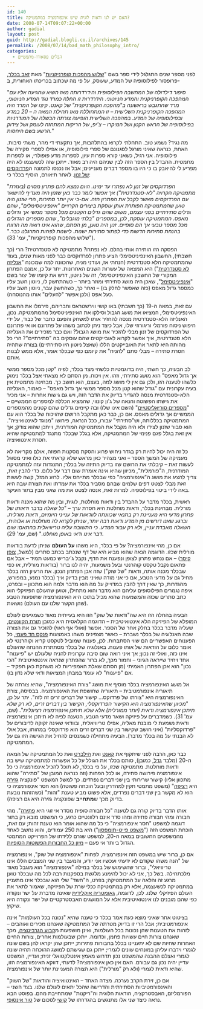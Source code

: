```yaml
---
id: 140
title: האם יש לנו ודאות לוגית שיש אינפורמציה במתמטיקה?
date: 2008-07-14T09:07:22+00:00
author: gadial
layout: post
guid: http://gadial.blogli.co.il/archives/145
permalink: /2008/07/14/bad_math_philosophy_intro/
categories:
  - הבלים פסאודו-מתמטיים
---
```

לפני מספר שנים התגלגל לידי ספר בשם "[שלוש מהפכות קופרניקניות](http://he.wikipedia.org/wiki/%D7%A9%D7%9C%D7%95%D7%A9_%D7%9E%D7%94%D7%A4%D7%9B%D7%95%D7%AA_%D7%A7%D7%95%D7%A4%D7%A8%D7%A0%D7%99%D7%A7%D7%A0%D7%99%D7%95%D7%AA)" מאת [זאב בכלר](http://www.tau.ac.il/~bechler/), פרופסור לפילוסופיה של המדע, שעוסק, על פי מה שכתוב בכריכתו האחורית, ב-

"_סיפור דילדולה של המחשבה הפילוסופית והידרדרותה מאז השיא שהגיעה אליו עם המהפכה הקופרניקנית והמדע הניוטוני. הידרדרות זו החלה כמרד נגד המדע הניוטוני, מרד שהתגבש בראשונה ב"מהפכה הקופרניקנית" של קאנט. קיצו של המרד היה המהפכה הקופרניקנית השלישית &#8211; זו המתחוללת מאז תחילת המאה ה &#8211; 20 במדע ובפילוסופיה של המדע. במהפכה השלישית הופיעה צורתה הבשלה של המודרניות בפילוסופיה של הראש הקטן ושל המיקרו &#8211; צ'יפ, של הריקות המתחזה לעומק ושל צידוק הרשע בשם היחסות._"

מה נגיד? נשמע טוב. התחלתי לקרוא בהתלהבות, אך נתקעתי די מהר, משתי סיבות. האחת, כנראה שאיני מורגל לסגנונם של ספרי פילוסופיה, או אפילו לספרי סקירה של פילוסופיה. אני רגיל, כשאני קורא ספרות עיון, לספרות מדע פופולרי, או לספרות מתמטית. ההבדל בין הספר הזה לבין שניהם היה רב מאוד. ייתכן שזה לכשעצמו לא היה מפריע לי להיאבק בו כי היו בו מספר דברים מעניינים; אבל אז נכנסו לתמונה ה[פרדוקסים של זנון](http://he.wikipedia.org/wiki/%D7%94%D7%A4%D7%A8%D7%93%D7%95%D7%A7%D7%A1%D7%99%D7%9D_%D7%A9%D7%9C_%D7%96%D7%A0%D7%95%D7%9F). לאחר תיאורם, הוסיף בכלר כי:

"_הפרדוקסים של זנון לא נפתרו עד ימינו. היום נמצא להם פתרון מסוים (בעזרת מתמטיקה הקרויה "לא-סטנדרטית") אך אפשר לומר כבר כאן שזנון היה מעדיף להישאר עם הפרדוקסים מאשר לקבל את הפתרון הזה. אם-כי אין יותר סתירות, הרי שזנון היה טוען שהמתמטיקה הפותרת אותן עוסקת ביצורים הקרויים "אינפיניטסימלים", שהם גדלים סתירתיים בפני עצמם, משום שהם גדלים הקטנים מכל מספר ממשי אך גדולים מאפס. המתמטיקה עוסקת, לכן, במספרים "בלתי מוגבלים", שהם מספרים הגדולים מכל מספר טבעי אך הם סופיים. זנון היה טוען, מן הסתם, שהוא אינו רואה מה הרווח בהנחת סתירות חדשות כדי לפתור סתירות ישנות. לישנות לפחות התרגלנו כבר_." ("שלוש מהפכות קופרניקניות", עמ' 33).

הפסקה הזו הותירה אותי בהלם. לא נפתרו? מתמטיקה לא סטנדרטית? הרי (כך חשבתי), החשבון האינפיניטסימלי הציע פתרון לפרדוקסים כבר לפני מאות שנים, בעוד שהמתמטיקה הלא סטנדרטית (הנחתי אז, ועודני מניח, שהכוונה למה שמכונה "[אנליזה לא סטנדרטית](http://en.wikipedia.org/wiki/Non-standard_analysis)") היא המצאה של עשרות השנים האחרונות. יתר על כן, אמנם הפתרון המקורי של החשבון האינפיניטסימלי, זה של ניוטון, דרש את קיומו של יצור בשם "[אינפיניטסימל](http://he.wikipedia.org/wiki/%D7%90%D7%99%D7%A0%D7%A4%D7%99%D7%A0%D7%99%D7%98%D7%A1%D7%99%D7%9E%D7%9C)", שאכן היה מושג סתירתי ומוזר ביותר &#8211; כשהתחשק לו, ניוטון חשב עליו כמספר גדול מאפס (כזה שאפשר לחלק בו) &#8211; ואחר כך, כשהחשק עבר, ניוטון חשב עליו כעל אפס (ולכן אפשר "להעלים" אותו מהנוסחה).

עם זאת, במאה ה-19 (כך חשבתי) באו קושי ווירשטראס וחבריהם, פירמלו את החשבון האינפיניטסימלי, המציאו את מושג הגבול וסילקו את האינפיניטסימל מהמתמטיקה. נכון, האנליזה הלא-סטנדרטית מנסה להחזיר אותו למשחק והפעם כחבר של כבוד, על ידי חיפוש ניסוח פורמלי וריגורוזי שלו, אבל כיצד ניתן לכתוב משהו על פתרונם או אי פתרונם של הפרדוקסים של זנון מבלי להזכיר את מושג הגבול? ואם כבר מזכירים את האנליזה הלא סטנדרטית, איך אפשר לקרוא לאובייקטים שהם עוסקים בה "סתירתיים"? הרי כל מהותה היא לתאר את האובייקטים הללו (שאצל ניוטון היו סתירתיים) בצורה שתהיה חסרת סתירה &#8211; מבלי סתם "להניח" את קיומם כפי שבכלר אומר, אלא ממש לבנות אותם.

לב הבעיה, כך חשתי, היה בדוגמטיות כלשהי מצד בכלר, לפיה "קטן מכל מספר ממשי אך גדול מאפס" הוא מושג סתירתי, וזהו. אין ויכוח. מן הסתם לא מצאתי אצל בכלר נימוק כלשהו לטענה הזו, ולכן גם אין לי מושג למה, בעצם, הוא חושב כך. מבחינה מתמטית אין בעיה עקרונית עם "גודל שהוא קטן מכל מספר ממשי אך גדול מאפס" &#8211; כאמור, האנליזה הלא-סטנדרטית מנסה להגדיר בדיוק את הדבר הזה, ויש גם גישות אחרות &#8211; אני מכיר את גישתו הפשוטה והנאה של ג'ון קונווי, שהמציא הכללה למספרים הממשיים &#8211; "[מספרים סוריאליסטיים](http://he.wikipedia.org/wiki/%D7%9E%D7%A1%D7%A4%D7%A8_%D7%A1%D7%95%D7%A8%D7%99%D7%90%D7%9C%D7%99%D7%A1%D7%98%D7%99)" (השם אינו שלו) ובה קיימים גדלים שהם קטנים מהמספרים הממשיים אך גדולים מאפס. אם כן, כבר כאן מתקבל הרושם שהויכוח של בכלר הוא עם המתמטיקה בכללותה, וש"סתירתי" עבורו, ככל הנראה, פירושו "מנוגד לאינטואיציה". הוא סבור שזנון לצידו ולא היה מקבל את המתמטיקה המודרנית, וייתכן שהוא צודק; אך אין זאת בגלל פגם פנימי של המתמטיקה, אלא בגלל שבכלר מתנגד למתמטיקה שהיא חסרת אינטואיציה.

כל זה היה יכול להיות רק בגדר ניחוש פרוע והסקת מסקנות חפוזה, אולם מקריאה לא מעמיקה של המשך הספר &#8211; ואני מצהיר כאן מראש שלא קראתי את כולו ואיני מסוגל לעשות זאת &#8211; קיבלתי את הרושם שזו בדיוק התיזה של בכלר; התנגדות עזה למתמטיקה המודרנית, ה"פורמלית", מכיוון שהיא אינה אומרת שום דבר על כלום. כדי להבין זאת, צריך להציג את מושג ה"אינפורמציה" כפי שבכלר מתייחס אליו. לרוע המזל, קשה לעשות זאת מבלי לצטט דפים שלמים שבהם מסביר בכלר את עמדתו ואת הצורה שבה היא באה לידי ביטוי בפילוספיה. למרות זאת, אנסה לצטט את מה שאני מבין בתור העיקר.

ראשית, בכלר מדבר על ההבדל בין ודאות מוחלטת, לוגית, ובין מה שהוא מכנה ודאות מורלית. מבחינת בכלר, ודאות מוחלטת היא חסרת ערך &#8211; "_כל שאלה בדבר ודאותו של פתרון מדעי היא מעניינת רק בתנאי שכוונתה לוודאות של ענייני היומיום, ודאות מורלית. וברגע שאנו דורשים מן המדע ודאות רבה יותר, שניתן לקרוא לה מוחלטת או אלוהית, השאלה מאבדת עניין, ולא רק עבור המדע. כי התשובה עליה טריוויאלית בהתאם: שום דבר אינו ודאי באופן מוחלט._" (שם, עמ' 29).

אם כן, מהי אינפורמציה? על פי בכלר, היא משהו **על העולם** שניתן לדעת בודאות מורלית שכזו. הדוגמה הנאה שהוא מביא היא של דף שנכתב בכתב סתרים (למשל, [צופן קיסר](http://he.wikipedia.org/wiki/%D7%A6%D7%95%D7%A4%D7%9F_%D7%A7%D7%99%D7%A1%D7%A8)) &#8211; אם ננחש פתרון לצופן ונפענח את הדף, נקבל ג'יבריש כמעט תמיד &#8211; אבל אם פתאום נקבל טקסט קוהרנטי ובעל משמעות, יהיה לנו ברור (בודאות מורלית, או כפי שבכלר מכנה אותה, ודאות "של שוק") שזה אכן הפתרון הנכון. את הרעיון הזה בכלר מחיל גם על מדעי הטבע, אם כי אני מודה שאיני מבין בדיוק איך (בכלר נמנע, במפורש, מהגדרות, כך שאין דרך להבין במדוייק על מה הוא מדבר ולמה הוא מתכוון &#8211; ובפרט, איפה נגמרים הפילוסופים עליהם הוא מדבר והוא מתחיל), וטוען שהעולם הפיזיקלי הוא כתב סתרים שכזה והמשמעות שהוא מכיל בתוכו היא האינפורמציה שתופעות הטבע (שהן הקשר שלנו עם העולם) נושאות.

הבעיה בהחלה הזו היא שה"ודאות של שוק" הזו היא בעייתית מאוד כשמגיעים לעולם המופלא של הפיזיקה הלא אינטואיטיבית &#8211; הדוגמה הקלאסית היא כמובן [תורת הקוונטים](http://he.wikipedia.org/wiki/%D7%9E%D7%9B%D7%A0%D7%99%D7%A7%D7%AA_%D7%94%D7%A7%D7%95%D7%95%D7%A0%D7%98%D7%99%D7%9D), שעליה מדבר בכלר בחלק אחר של הספר. אפשר (ואולי אף ראוי) להזכיר גם את הצורה שבה האנלוגיה של בכלר נשברת &#8211; כאשר מצפינים משהו באמצעות [פנקס חד פעמי,](http://he.wikipedia.org/wiki/%D7%A4%D7%A0%D7%A7%D7%A1_%D7%97%D7%93_%D7%A4%D7%A2%D7%9E%D7%99) כל הפענוחים האפשריים הם שווי הסתברות. לכן, פענוח שמוביל לטקסט קריא וקוהרנטי לא אומר כלום על הודאות של אותו פענוח. באנלוגיה של בכלר מסתתרת ההנחה שהעולם אינו כזה, ואולי זה נכון; אך איני רואה שום סיבה עקרונית להניח שלעולם יש "פיענוח" אחד ויחיד שייראה הגיוני &#8211; וחמור מכך, לא ברור שהפתרון שנראה אינטואיטיבית "הכי נכון" הוא אכן הפתרון האמיתי (מן הסתם שאלת האמפיריות לא משחקת כאן תפקיד &#8211; אם "פיענוח" לא עומד במבחן המציאות ודאי שלא נדון בו).

אל מושג האינפורמציה בכלר מוסיף את מושג "צורת האינפורמציה", שהיא צורתה של תיאוריה אינפורמטיבית &#8211; תיאוריה שחושפת את האינפורמציה. בבסיסה, צורת האינפורמציה היא "צורתו של פרדוקס&#8230; קישור של דברים זרים זה לזה". יתר על כן, "_מכיוון שהאינפורמציה היא הקישור הפרדוקסלי, הקישור בין דברים זרים, לא רק שלא תיתכן אינפורמציה ודאית (יותר ממורלית) אלא שלא תיתכן אינפורמציה רציונלית_". (שם, עמ' 31). כשמדברים על פיזיקה ושאר מדעי הטבע, הטענה לפיה לא תיתכן אינפורמציה ודאית נשמעת לי מובנת מאליה, אפילו טריוויאלית, ובוודאי שאינה זקוקה לדיבורים על "פרדוקסליות" (איני חושב שקישור בין שני דברים זרים הוא פרדוקסלי במהותו, אבל אולי לא הבנתי על מה בכלר מדבר). הבעיה מתחילה כשמנסים להחיל את הגישה הזו גם על המתמטיקה.

כבר כאן, הרבה לפני שיתקוף את [קאנט](http://he.wikipedia.org/wiki/%D7%A2%D7%9E%D7%A0%D7%95%D7%90%D7%9C_%D7%A7%D7%90%D7%A0%D7%98) ואת [הילברט](http://he.wikipedia.org/wiki/%D7%93%D7%99%D7%95%D7%95%D7%99%D7%93_%D7%94%D7%99%D7%9C%D7%91%D7%A8%D7%98) ואת כל המתמטיקה של המאה ה-20 (מלבד [גדל](http://he.wikipedia.org/wiki/%D7%A7%D7%95%D7%A8%D7%98_%D7%92%D7%93%D7%9C), כמובן), סותם בכלר את הגולל על כל אפשרות למתמטיקה שיש בה ודאות מוחלטת. מתמטיקה שכזו, על פי בכלר, לא תוכל להכיל אינפורמציה כי כל אינפורמציה פירושה סתירה, או לכל הפחות (וזה כנראה המובן של "סתירה" שהוא מתכוון אליו) קישור שרירותי בין שני דברים נפרדים. כך למשל המשפט "פונקציה [גזירה](http://he.wikipedia.org/wiki/%D7%A0%D7%92%D7%96%D7%A8%D7%AA) היא [רציפה](http://he.wikipedia.org/wiki/%D7%A4%D7%95%D7%A0%D7%A7%D7%A6%D7%99%D7%94_%D7%A8%D7%A6%D7%99%D7%A4%D7%94)" (משפט מתמטי תקין למהדרין ובעל הוכחה פשוטה) הוא חסר אינפורמציה כי הוא לא מקשר בין שני דברים נפרדים, אלא פשוט מביע טענת "זהות" (כשהזהות נובעת בדיוק מכך ש**מתחייב** שפונקציה גזירה היא גם רציפה).

אותו הדבר בדיוק קורה גם לטענה "כל חבורה סופית מסדר אי זוגי היא [פתירה](http://he.wikipedia.org/wiki/%D7%97%D7%91%D7%95%D7%A8%D7%94_%D7%A4%D7%AA%D7%99%D7%A8%D7%94)". מהי חבורה ומהי חבורה פתירה ומהו סדר אינם רלוונטיים כרגע, כי המשפט מובא רק בתור דוגמה למשפט "חסר אינפורמציה" כי כל מה שהוא אומר הוא טענת זהות; עם זאת, הוכחת המשפט הזה ("[משפט פייט-תומפסון](http://en.wikipedia.org/wiki/Feit-Thompson_theorem)") היא בת 250 עמודים, והוא נחשב לאחד מהמשפטים החשובים במאה ה-20, למשפט שגרם ללידתו של הפרוייקט המתמטי הגדול ביותר אי פעם &#8211; [מיון כל החבורות הפשוטות הסופיות](http://he.wikipedia.org/wiki/%D7%9E%D7%A9%D7%A4%D7%98_%D7%94%D7%9E%D7%99%D7%95%D7%9F_%D7%9C%D7%97%D7%91%D7%95%D7%A8%D7%95%D7%AA_%D7%A4%D7%A9%D7%95%D7%98%D7%95%D7%AA_%D7%A1%D7%95%D7%A4%D7%99%D7%95%D7%AA).

אם כן, ברור שיש במשפט הזה אינפורמציה, לפחות "אינפורמציה של שוק", אינפורמציה של "הנה משהו שקודם לא ידעתי ועכשיו אני יודע, והמעבר בין שני המצבים הללו אינו טריוויאלי", וברור שהשימוש של בכלר במילה "אינפורמציה" הוא מוגבל מאוד מלכתחילה. בשל כך, אני לא יכול להימנע מלגשת בספקנות רבה לכל מה שבכלר טוען מרגע זה והלאה על המתמטיקה; בפרט, ה"חשד" שלי הוא שבכלר אינו מתעניין במתמטיקה לכשעצמה, אלא רק במתמטיקה ככלי שרת של הפיזיקה, שאמור לתאר את העולם הפיזיקלי שלנו. לכן, לדוגמה, [גאומטריה אוקלידית](http://he.wikipedia.org/wiki/%D7%92%D7%90%D7%95%D7%9E%D7%98%D7%A8%D7%99%D7%94_%D7%90%D7%95%D7%A7%D7%9C%D7%99%D7%93%D7%99%D7%AA) שאינה מדברת על ישר ונקודה כפי שהם מובנים לנו אינטואיטיבית אלא על המושגים האבסטרקטיים של ישר ונקודה היא שיקוץ.

בציטוט אחר שאיני מוצא כעת אמר בכלר כי טענה שהיא "נכונה בכל העולמות" אינה אינפורמטיבית; אבל הרי זו בדיוק מטרתה של המתמטיקה שאנחנו מכירים ואוהבים &#8211; לזהות את הטענות שהן נכונות בכל העולמות, ואינן מושפעות מ[קבוע הגרביטציה](http://he.wikipedia.org/wiki/%D7%A7%D7%91%D7%95%D7%A2_%D7%94%D7%9B%D7%91%D7%99%D7%93%D7%94), מכך שאנחנו צורות חיים עשויות פחמן, וכדומה. ייתכן שבעולמות אחרים, צורות החיים האחרות שחיות שם לא יתעניינו בכלל בחבורות פתירות; ייתכן שהן יקראו להן בשם שונה לגמרי וידברו עליהן במונחים שונים לגמרי; ייתכן גם שגישתם למושג ההוכחה תהיה שונה לגמרי ואצלם ההבנה שהמשפט נכון תדרוש מאמץ אינטלקטואלי זניח; ועדיין, המשפט עדיין יהיה נכון גם עבורם. האם אין כאן אינפורמציה? לדעתי, דווקא האינפורמציה הזו, שהיא ודאית לגמרי (ולא רק "מורלית") היא הצורה המעניינת יותר של אינפורמציה.

אם כן, זירת הקרב נערכה. מצדה האחד &#8211; האינטואיציה והודאות "של השוק" והאינפורמטיביות הסתירתית והדרישה שהכל יתאים לעולם שלנו. בצד השני &#8211; הפורמליזם, האבסטרקציה, הודאות הלוגית וה"ריקנות" שמתחייבת מהם. בפוסט הבא נראה כיצד שני אלו מתנגשים בהגדרתו של [קושי](http://he.wikipedia.org/wiki/%D7%90%D7%95%D7%92%D7%95%D7%A1%D7%98%D7%9F_%D7%9C%D7%95%D7%90%D7%99_%D7%A7%D7%95%D7%A9%D7%99) לסכום של [טור אינסופי](http://he.wikipedia.org/wiki/%D7%98%D7%95%D7%A8_%D7%90%D7%99%D7%A0%D7%A1%D7%95%D7%A4%D7%99#.D7.98.D7.95.D7.A8.D7.99.D7.9D_.D7.90.D7.99.D7.A0.D7.A1.D7.95.D7.A4.D7.99.D7.99.D7.9D).